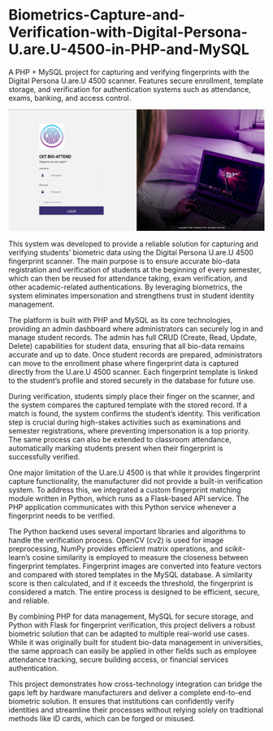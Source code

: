 # Biometrics-Capture-and-Verification-with-Digital-Persona-U.are.U-4500-in-PHP-and-MySQL
A PHP + MySQL project for capturing and verifying fingerprints with the Digital Persona U.are.U 4500 scanner. Features secure enrollment, template storage, and verification for authentication systems such as attendance, exams, banking, and access control.



![Screenshot of a comment on a GitHub issue showing an image, added in the Markdown, of an Octocat smiling and raising a tentacle.](/ss/1.png)






This system was developed to provide a reliable solution for capturing and verifying students’ biometric data using the Digital Persona U.are.U 4500 fingerprint scanner. The main purpose is to ensure accurate bio-data registration and verification of students at the beginning of every semester, which can then be reused for attendance taking, exam verification, and other academic-related authentications. By leveraging biometrics, the system eliminates impersonation and strengthens trust in student identity management.

The platform is built with PHP and MySQL as its core technologies, providing an admin dashboard where administrators can securely log in and manage student records. The admin has full CRUD (Create, Read, Update, Delete) capabilities for student data, ensuring that all bio-data remains accurate and up to date. Once student records are prepared, administrators can move to the enrollment phase where fingerprint data is captured directly from the U.are.U 4500 scanner. Each fingerprint template is linked to the student’s profile and stored securely in the database for future use.

During verification, students simply place their finger on the scanner, and the system compares the captured template with the stored record. If a match is found, the system confirms the student’s identity. This verification step is crucial during high-stakes activities such as examinations and semester registrations, where preventing impersonation is a top priority. The same process can also be extended to classroom attendance, automatically marking students present when their fingerprint is successfully verified.

One major limitation of the U.are.U 4500 is that while it provides fingerprint capture functionality, the manufacturer did not provide a built-in verification system. To address this, we integrated a custom fingerprint matching module written in Python, which runs as a Flask-based API service. The PHP application communicates with this Python service whenever a fingerprint needs to be verified.

The Python backend uses several important libraries and algorithms to handle the verification process. OpenCV (cv2) is used for image preprocessing, NumPy provides efficient matrix operations, and scikit-learn’s cosine similarity is employed to measure the closeness between fingerprint templates. Fingerprint images are converted into feature vectors and compared with stored templates in the MySQL database. A similarity score is then calculated, and if it exceeds the threshold, the fingerprint is considered a match. The entire process is designed to be efficient, secure, and reliable.

By combining PHP for data management, MySQL for secure storage, and Python with Flask for fingerprint verification, this project delivers a robust biometric solution that can be adapted to multiple real-world use cases. While it was originally built for student bio-data management in universities, the same approach can easily be applied in other fields such as employee attendance tracking, secure building access, or financial services authentication.

This project demonstrates how cross-technology integration can bridge the gaps left by hardware manufacturers and deliver a complete end-to-end biometric solution. It ensures that institutions can confidently verify identities and streamline their processes without relying solely on traditional methods like ID cards, which can be forged or misused.
